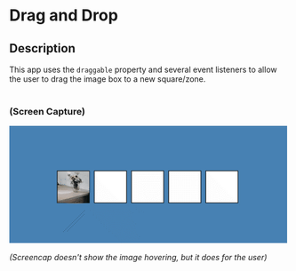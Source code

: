 # Drag and Drop

## Description
This app uses the `draggable` property and several event listeners to allow the user to drag the image box to a new square/zone.
<br>
<br>

### (Screen Capture)
![Screenshot_Drag and Drop](./assets/p21-screencap.gif)

*(Screencap doesn't show the image hovering, but it does for the user)*